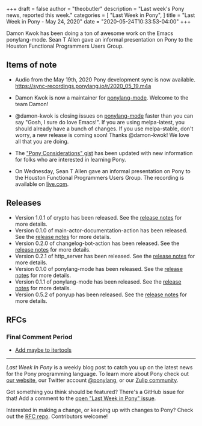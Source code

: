 +++
draft = false
author = "theobutler"
description = "Last week's Pony news, reported this week."
categories = [
    "Last Week in Pony",
]
title = "Last Week in Pony - May 24, 2020"
date = "2020-05-24T10:33:53-04:00"
+++

Damon Kwok has been doing a ton of awesome work on the Emacs ponylang-mode. Sean T Allen gave an informal presentation on Pony to the Houston Functional Programmers Users Group.

<!--more-->


## Items of note

- Audio from the May 19th, 2020 Pony development sync is now available. https://sync-recordings.ponylang.io/r/2020_05_19.m4a

- Damon Kwok is now a maintainer for [ponylang-mode](https://github.com/ponylang/ponylang-mode/). Welcome to the team Damon!

- @damon-kwok is closing issues on [ponylang-mode](https://github.com/ponylang/ponylang-mode) faster than you can say "Gosh, I sure do love Emacs!". If you are using melpa-latest, you should already have a bunch of changes. If you use melpa-stable, don't worry, a new release is coming soon! Thanks @damon-kwok! We love all that you are doing.

- The ["Pony Considerations" gist](https://gist.github.com/aturley/49b60c98306d90ffc2f981515827b005) has been updated with new information for folks who are interested in learning Pony.

- On Wednesday, Sean T Allen gave an informal presentation on Pony to the Houston Functional Programmers Users Group. The recording is available on [live.com](https://onedrive.live.com/?authkey=%21AOnX%2D5R9yRcUoB8&cid=87ADE037DC99854B&id=87ADE037DC99854B%2144222&parId=87ADE037DC99854B%211035&o=OneUp).

## Releases

- Version 1.0.1 of crypto has been released. See the [release notes](https://github.com/ponylang/crypto/releases/tag/1.0.1) for more details.
- Version 0.1.0 of main-actor-documentation-action has been released. See the [release notes](https://github.com/ponylang/main-actor-documentation-action/releases/tag/0.1.0) for more details.
- Version 0.2.0 of changelog-bot-action has been released. See the [release notes](https://github.com/ponylang/changelog-bot-action/releases/tag/0.2.0) for more details.
- Version 0.2.1 of http_server has been released. See the [release notes](https://github.com/ponylang/http_server/releases/tag/0.2.1) for more details.
- Version 0.1.0 of ponylang-mode has been released. See the [release notes](https://github.com/ponylang/ponylang-mode/releases/tag/0.1.0) for more details.
- Version 0.1.1 of ponylang-mode has been released. See the [release notes](https://github.com/ponylang/ponylang-mode/releases/tag/0.1.1) for more details.
- Version 0.5.2 of ponyup has been released. See the [release notes](https://github.com/ponylang/ponyup/releases/tag/0.5.2) for more details.

## RFCs

### Final Comment Period

- [Add maybe to itertools](https://github.com/ponylang/rfcs/pull/161)

___

_Last Week In Pony_ is a weekly blog post to catch you up on the latest news for the Pony programming language. To learn more about Pony check out [our website](https://ponylang.io), our Twitter account [@ponylang](https://twitter.com/ponylang), or our [Zulip community](https://ponylang.zulipchat.com).

Got something you think should be featured? There's a GitHub issue for that! Add a comment to the [open "Last Week in Pony" issue](https://github.com/ponylang/ponylang.github.io/issues?q=is%3Aissue+is%3Aopen+label%3Alast-week-in-pony).

Interested in making a change, or keeping up with changes to Pony? Check out the [RFC repo](https://github.com/ponylang/rfcs). Contributors welcome!
